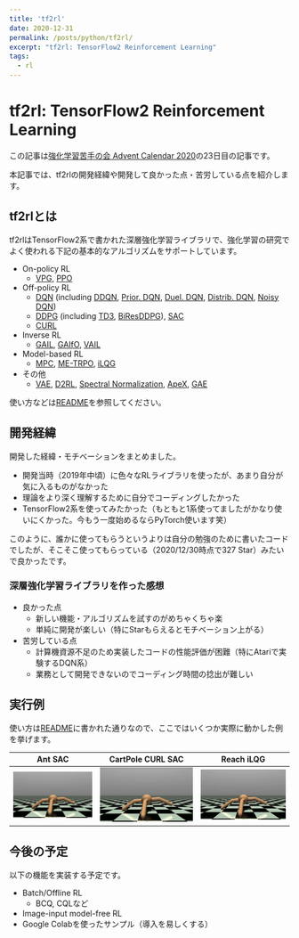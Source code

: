 ```yaml
---
title: 'tf2rl'
date: 2020-12-31
permalink: /posts/python/tf2rl/
excerpt: "tf2rl: TensorFlow2 Reinforcement Learning"
tags:
  - rl
---
```


# tf2rl: TensorFlow2 Reinforcement Learning

この記事は[強化学習苦手の会 Advent Calendar 2020](https://adventar.org/calendars/5128)の23日目の記事です。

本記事では、tf2rlの開発経緯や開発して良かった点・苦労している点を紹介します。

## tf2rlとは

tf2rlはTensorFlow2系で書かれた深層強化学習ライブラリで、強化学習の研究でよく使われる下記の基本的なアルゴリズムをサポートしています。

- On-policy RL
  - [VPG](https://papers.nips.cc/paper/1713-policy-gradient-methods-for-reinforcement-learning-with-function-approximation.pdf), [PPO](<https://arxiv.org/abs/1707.06347>)
- Off-policy RL
  - [DQN](https://storage.googleapis.com/deepmind-media/dqn/DQNNaturePaper.pdf) (including [DDQN](https://arxiv.org/abs/1509.06461), [Prior. DQN](https://arxiv.org/abs/1511.05952), [Duel. DQN](https://arxiv.org/abs/1511.06581), [Distrib. DQN](<https://arxiv.org/abs/1707.06887>), [Noisy DQN](<https://arxiv.org/abs/1706.10295>))
  - [DDPG](https://arxiv.org/abs/1509.02971) (including [TD3](<https://arxiv.org/abs/1802.09477>), [BiResDDPG](<https://arxiv.org/abs/1905.01072>)), [SAC](<https://arxiv.org/abs/1801.01290>)
  - [CURL](https://arxiv.org/abs/2004.04136)
- Inverse RL
  - [GAIL](<https://arxiv.org/abs/1606.03476>), [GAIfO](<https://arxiv.org/abs/1807.06158>), [VAIL](<https://arxiv.org/abs/1810.00821>)
- Model-based RL
  - [MPC](https://arxiv.org/abs/1708.02596), [ME-TRPO](https://arxiv.org/abs/1802.10592), [iLQG](https://homes.cs.washington.edu/~todorov/papers/TassaIROS12.pdf)
- その他
  - [VAE](https://arxiv.org/abs/1312.6114), [D2RL](https://arxiv.org/abs/2010.09163), [Spectral Normalization](<https://arxiv.org/abs/1802.05957>), [ApeX](<https://arxiv.org/abs/1803.00933>), [GAE](https://arxiv.org/abs/1506.02438)

使い方などは[README](https://github.com/keiohta/tf2rl/blob/master/README.md)を参照してください。

## 開発経緯

開発した経緯・モチベーションをまとめました。

- 開発当時（2019年中頃）に色々なRLライブラリを使ったが、あまり自分が気に入るものがなかった
- 理論をより深く理解するために自分でコーディングしたかった
- TensorFlow2系を使ってみたかった（もともと1系使ってましたがかなり使いにくかった。今もう一度始めるならPyTorch使います笑）

このように、誰かに使ってもらうというよりは自分の勉強のために書いたコードでしたが、そこそこ使ってもらっている（2020/12/30時点で327 Star）みたいで良かったです。

### 深層強化学習ライブラリを作った感想

- 良かった点
  - 新しい機能・アルゴリズムを試すのがめちゃくちゃ楽
  - 単純に開発が楽しい（特にStarもらえるとモチベーション上がる）
- 苦労している点
  - 計算機資源不足のため実装したコードの性能評価が困難（特にAtariで実験するDQN系）
  - 業務として開発できないのでコーディング時間の捻出が難しい

## 実行例

使い方は[README](https://github.com/keiohta/tf2rl/blob/master/README.md)に書かれた通りなので、ここではいくつか実際に動かした例を挙げます。

| Ant SAC                           | CartPole CURL SAC                 | Reach iLQG                        |
| --------------------------------- | --------------------------------- | --------------------------------- |
| ![](/images/20201231_ant_sac.gif) | ![](/images/20201231_ant_sac.gif) | ![](/images/20201231_ant_sac.gif) |

## 今後の予定

以下の機能を実装する予定です。

- Batch/Offline RL
  - BCQ, CQLなど
- Image-input model-free RL
- Google Colabを使ったサンプル（導入を易しくする）
